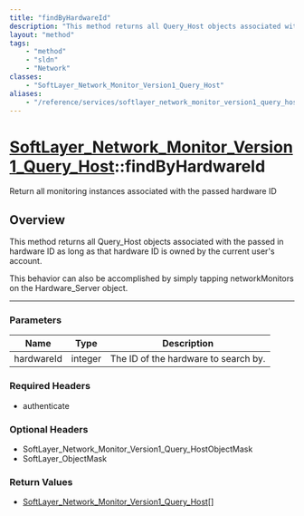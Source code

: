 ```yaml
---
title: "findByHardwareId"
description: "This method returns all Query_Host objects associated with the passed in hardware ID as long as that hardware ID is owne... "
layout: "method"
tags:
    - "method"
    - "sldn"
    - "Network"
classes:
    - "SoftLayer_Network_Monitor_Version1_Query_Host"
aliases:
    - "/reference/services/softlayer_network_monitor_version1_query_host/findByHardwareId"
---
```

# [SoftLayer_Network_Monitor_Version1_Query_Host](/reference/services/SoftLayer_Network_Monitor_Version1_Query_Host)::findByHardwareId


Return all monitoring instances associated with the passed hardware ID


## Overview 
This method returns all Query_Host objects associated with the passed in hardware ID as long as that hardware ID is owned by the current user's account. 

This behavior can also be accomplished by simply tapping networkMonitors on the Hardware_Server object. 

-----

### Parameters 
|Name | Type | Description |
| --- | --- | --- |
|hardwareId| integer| The ID of the hardware to search by.|


### Required Headers
* authenticate


### Optional Headers
* SoftLayer_Network_Monitor_Version1_Query_HostObjectMask
* SoftLayer_ObjectMask

### Return Values
* <a href='/reference/datatypes/SoftLayer_Network_Monitor_Version1_Query_Host'>SoftLayer_Network_Monitor_Version1_Query_Host[] </a>




